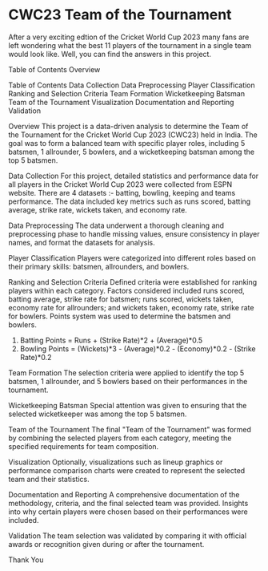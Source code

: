 # CWC23 Team of the Tournament
After a very exciting edtion of the Cricket World Cup 2023 many fans are left wondering what the best 11 players of the tournament in a single team would look like. Well, you can find the answers in this project.

Table of Contents
Overview  

Table of Contents
Data Collection
Data Preprocessing
Player Classification
Ranking and Selection Criteria
Team Formation
Wicketkeeping Batsman
Team of the Tournament
Visualization
Documentation and Reporting
Validation

Overview
This project is a data-driven analysis to determine the Team of the Tournament for the Cricket World Cup 2023 (CWC23) held in India. The goal was to form a balanced team with specific player roles, including 5 batsmen, 1 allrounder, 5 bowlers, and a wicketkeeping batsman among the top 5 batsmen.

Data Collection
For this project, detailed statistics and performance data for all players in the Cricket World Cup 2023 were collected from ESPN website. There are 4 datasets :- batting, bowling, keeping and teams performance. The data included key metrics such as runs scored, batting average, strike rate, wickets taken, and economy rate.

Data Preprocessing
The data underwent a thorough cleaning and preprocessing phase to handle missing values, ensure consistency in player names, and format the datasets for analysis.

Player Classification
Players were categorized into different roles based on their primary skills: batsmen, allrounders, and bowlers.

Ranking and Selection Criteria
Defined criteria were established for ranking players within each category. Factors considered included runs scored, batting average, strike rate for batsmen; runs scored, wickets taken, economy rate for allrounders; and wickets taken, economy rate, strike rate for bowlers.
Points system was used to determine the batsmen and bowlers.
1) Batting Points = Runs + (Strike Rate)*2 + (Average)*0.5
2) Bowling Points = (Wickets)*3 - (Average)*0.2 - (Economy)*0.2 - (Strike Rate)*0.2

Team Formation
The selection criteria were applied to identify the top 5 batsmen, 1 allrounder, and 5 bowlers based on their performances in the tournament.

Wicketkeeping Batsman
Special attention was given to ensuring that the selected wicketkeeper was among the top 5 batsmen.

Team of the Tournament
The final "Team of the Tournament" was formed by combining the selected players from each category, meeting the specified requirements for team composition.

Visualization
Optionally, visualizations such as lineup graphics or performance comparison charts were created to represent the selected team and their statistics.

Documentation and Reporting
A comprehensive documentation of the methodology, criteria, and the final selected team was provided. Insights into why certain players were chosen based on their performances were included.

Validation
The team selection was validated by comparing it with official awards or recognition given during or after the tournament.

Thank You
